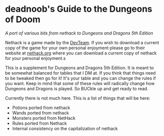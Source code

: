 # deadnoob's Guide to the Dungeons of Doom

*A port of various bits from nethack to Dungeons and Dragons 5th Edition*

Nethack is a game made by the [DevTeam](https://nethackwiki.com/wiki/DevTeam). If you wish to download a current copy of the game for your own personal enjoyment please go to their website at [nethack.org](https://nethack.org) where you can download a current copy of nethack for your personal enjoyment.s

This is a supplement for Dungeons and Dragons 5th Edition. It is meant to be somewhat balanced for tables that I DM at. If you think that things need to be tweaked then go for it! It's your table and you can change the rules if you want. Keep in mind that some of these rules will radically change how Dungeons and Dragons is played. So BUCkle up and get ready to read.

Currently there is not much here. This is a list of things that will be here:

* Potions ported from nethack
* Wands ported from nethack
* Monsters ported from NetHack
* Rules ported from Nethack
* Internal consistency on the capitalization of nethack
